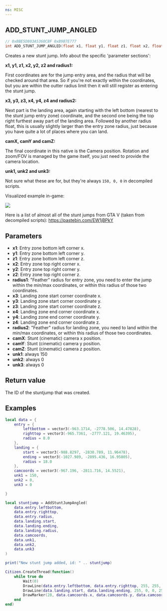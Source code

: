 ```yaml
---
ns: MISC
---
```

## ADD_STUNT_JUMP_ANGLED

```c
// 0xBBE5D803A5360CBF 0xB9B7E777
int ADD_STUNT_JUMP_ANGLED(float x1, float y1, float z1, float x2, float y2, float z2, float radius1, float x3, float y3, float z3, float x4, float y4, float z4, float radius2, float camX, float camY, float camZ, int unk1, int unk2, int unk3);
```

Creates a new stunt jump. Info about the specific 'parameter sections':


**x1, y1, z1, x2, y2, z2 and radius1:**

First coordinates are for the jump entry area, and the radius that will be checked around that area. So if you're not exactly within the coordinates, but you are within the outter radius limit then it will still register as entering the stunt jump.


**x3, y3, z3, x4, y4, z4 and radius2:**

Next part is the landing area, again starting with the left bottom (nearest to the stunt jump entry zone) coordinate, and the second one being the top right furthest away part of the landing area. Followed by another radius float, this is usually slightly larger than the entry zone radius, just because you have quite a lot of places where you can land.


**camX, camY and camZ:**

The final coordinate in this native is the Camera position. Rotation and zoom/FOV is managed by the game itself, you just need to provide the camera location.


**unk1, unk2 and unk3:**

Not sure what these are for, but they're always `150, 0, 0` in decompiled scripts.


Visualized example in-game:

![](https://d.fivem.dev/2019-03-15_18-24_c7802_846.png)

Here is a list of almost all of the stunt jumps from GTA V (taken from decompiled scripts): https://pastebin.com/EW1jBPkY


## Parameters
* **x1**: Entry zone bottom left corner x.
* **y1**: Entry zone bottom left corner y.
* **z1**: Entry zone bottom left corner z.
* **x2**: Entry zone top right corner x.
* **y2**: Entry zone top right corner y.
* **z2**: Entry zone top right corner z.
* **radius1**: "Feather" radius for entry zone, you need to enter the jump within the min/max coordinates, or within this radius of those two coordinates.
* **x3**: Landing zone start corner coordinate x.
* **y3**: Landing zone start corner coordinate y.
* **z3**: Landing zone start corner coordinate z.
* **x4**: Landing zone end corner coordinate x.
* **y4**: Landing zone end corner coordinate y.
* **z4**: Landing zone end corner coordinate z.
* **radius2**: "Feather" radius for landing zone, you need to land within the min/max coordinates, or within this radius of those two coordinates.
* **camX**: Stunt (cinematic) camera x position.
* **camY**: Stunt (cinematic) camera y position.
* **camZ**: Stunt (cinematic) camera z position.
* **unk1**: always 150
* **unk2**: always 0
* **unk3**: always 0

## Return value
The ID of the stuntjump that was created.

## Examples
```lua
local data = {
    entry = {
        leftbottom = vector3(-963.1714, -2778.506, 14.47828),
        righttop = vector3(-965.7361, -2777.121, 19.46395),
        radius = 8.0
    },
    landing = {
        start = vector3(-988.8297, -2830.789, 11.96478),
        ending = vector3(-1027.989, -2895.436, 16.95805),
        radius = 18.0
    },
    camcoords = vector3(-967.196, -2811.716, 14.5521),
    unk1 = 150,
    unk2 = 0,
    unk3 = 0

}

local stuntjump = AddStuntJumpAngled(
    data.entry.leftbottom, 
    data.entry.righttop,
    data.entry.radius,
    data.landing.start,
    data.landing.ending,
    data.landing.radius,
    data.camcoords,
    data.unk1,
    data.unk2,
    data.unk3
)

print("New stunt jump added, id: " .. stuntjump)

Citizen.CreateThread(function()
    while true do
        Wait(0)
        DrawLine(data.entry.leftbottom, data.entry.righttop, 255, 255, 255, 255)
        DrawLine(data.landing.start, data.landing.ending, 255, 0, 0, 255)
        DrawMarker(28, data.camcoords.x, data.camcoords.y, data.camcoords.z, 0.0, 0.0, 0.0, 0.0, 0.0, 0.0, 1.0, 1.0, 1.0, 255, 255, 255, 150, false, false, 2, false, nil, nil, false)
    end
end)
```